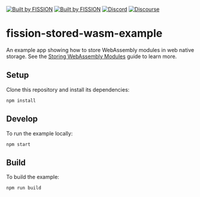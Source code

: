[![Built by FISSION](https://img.shields.io/badge/⌘-Built_by_FISSION-purple.svg)](https://fission.codes)
[![Built by FISSION](https://img.shields.io/badge/webnative-v0.25.2-purple.svg )](https://github.com/fission-suite/webnative)
[![Discord](https://img.shields.io/discord/478735028319158273.svg)](https://discord.gg/zAQBDEq)
[![Discourse](https://img.shields.io/discourse/https/talk.fission.codes/topics)](https://talk.fission.codes)


# fission-stored-wasm-example

An example app showing how to store WebAssembly modules in web native storage. See the [Storing WebAssembly Modules](https://guide.fission.codes/webassembly/storing-webassembly-modules) guide to learn more.

## Setup

Clone this repository and install its dependencies:

```
npm install
```

## Develop

To run the example locally:

```
npm start
```

## Build

To build the example:

```
npm run build
```
